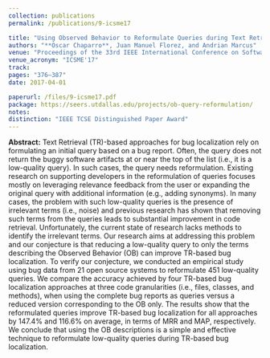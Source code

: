 ```yaml
---
collection: publications
permalink: /publications/9-icsme17

title: "Using Observed Behavior to Reformulate Queries during Text Retrieval-based Bug Localization"
authors: "**Oscar Chaparro**, Juan Manuel Florez, and Andrian Marcus"
venue: "Proceedings of the 33rd IEEE International Conference on Software Maintenance and Evolution"
venue_acronym: "ICSME'17"
track: 
pages: "376–387"
date: 2017-04-01

paperurl: /files/9-icsme17.pdf
package: https://seers.utdallas.edu/projects/ob-query-reformulation/
notes: 
distinction: "IEEE TCSE Distinguished Paper Award"
---
```


**Abstract:** Text Retrieval (TR)-based approaches for bug localization rely on formulating an initial query based on a bug report. Often, the query does not return the buggy software artifacts at or near the top of the list (i.e., it is a low-quality query). In such cases, the query needs reformulation. Existing research on supporting developers in the reformulation of queries focuses mostly on leveraging relevance feedback from the user or expanding the original query with additional information (e.g., adding synonyms). In many cases, the problem with such low-quality queries is the presence of irrelevant terms (i.e., noise) and previous research has shown that removing such terms from the queries leads to substantial improvement in code retrieval. Unfortunately, the current state of research lacks methods to identify the irrelevant terms. Our research aims at addressing this problem and our conjecture is that reducing a low-quality query to only the terms describing the Observed Behavior (OB) can improve TR-based bug localization. To verify our conjecture, we conducted an empirical study using bug data from 21 open source systems to reformulate 451 low-quality queries. We compare the accuracy achieved by four TR-based bug localization approaches at three code granularities (i.e., files, classes, and methods), when using the complete bug reports as queries versus a reduced version corresponding to the OB only. The results show that the reformulated queries improve TR-based bug localization for all approaches by 147.4% and 116.6% on average, in terms of MRR and MAP, respectively. We conclude that using the OB descriptions is a simple and effective technique to reformulate low-quality queries during TR-based bug localization.